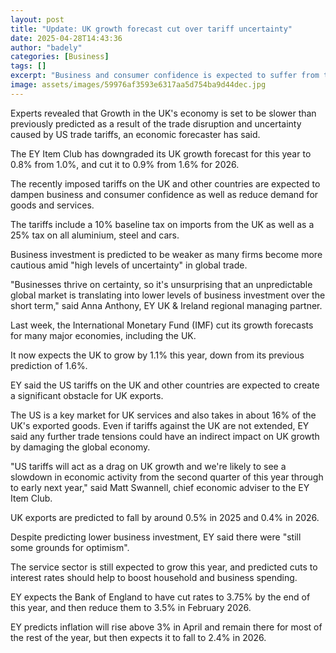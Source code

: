 ```yaml
---
layout: post
title: "Update: UK growth forecast cut over tariff uncertainty"
date: 2025-04-28T14:43:36
author: "badely"
categories: [Business]
tags: []
excerpt: "Business and consumer confidence is expected to suffer from the disruption to trade, an economic forecaster says."
image: assets/images/59976af3593e6317aa5d754ba9d44dec.jpg
---
```


Experts revealed that Growth in the UK's economy is set to be slower than previously predicted as a result of the trade disruption and uncertainty caused by US trade tariffs, an economic forecaster has said.

The EY Item Club has downgraded its UK growth forecast for this year to 0.8% from 1.0%, and cut it to 0.9% from 1.6% for 2026.

The recently imposed tariffs on the UK and other countries are expected to dampen business and consumer confidence as well as reduce demand for goods and services. 

The tariffs include a 10% baseline tax on imports from the UK as well as a 25% tax on all aluminium, steel and cars. 

Business investment is predicted to be weaker as many firms become more cautious amid "high levels of uncertainty" in global trade. 

"Businesses thrive on certainty, so it's unsurprising that an unpredictable global market is translating into lower levels of business investment over the short term," said Anna Anthony, EY UK & Ireland regional managing partner.

Last week, the International Monetary Fund (IMF) cut its growth forecasts for many major economies, including the UK.

It now expects the UK to grow by 1.1% this year, down from its previous prediction of 1.6%.

EY said the US tariffs on the UK and other countries are expected to create a significant obstacle for UK exports.

The US is a key market for UK services and also takes in about 16% of the UK's exported goods. Even if tariffs against the UK are not extended, EY said any further trade tensions could have an indirect impact on UK growth by damaging the global economy.

"US tariffs will act as a drag on UK growth and we're likely to see a slowdown in economic activity from the second quarter of this year through to early next year," said Matt Swannell, chief economic adviser to the EY Item Club.

UK exports are predicted to fall by around 0.5% in 2025 and 0.4% in 2026.

Despite predicting lower business investment, EY said there were "still some grounds for optimism". 

The service sector is still expected to grow this year, and predicted cuts to interest rates should help to boost household and business spending.

EY expects the Bank of England to have cut rates to 3.75% by the end of this year, and then reduce them to 3.5% in February 2026.

EY predicts inflation will rise above 3% in April and remain there for most of the rest of the year, but then expects it to fall to 2.4% in 2026.

